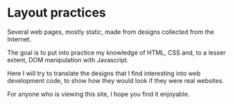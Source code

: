 # Layout practices
Several web pages, mostly static, made from designs collected from the Internet.

The goal is to put into practice my knowledge of HTML, CSS and, to a lesser extent, DOM manipulation with Javascript.

Here I will try to translate the designs that I find interesting into web development code, to show how they would look if they were real websites.

For anyone who is viewing this site, I hope you find it enjoyable.
